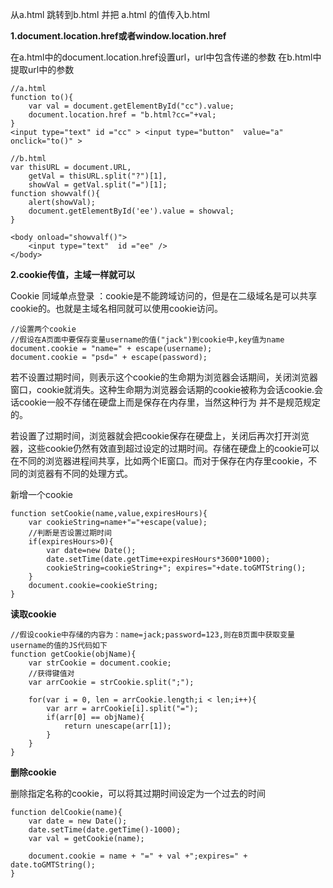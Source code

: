 从a.html 跳转到b.html 并把 a.html 的值传入b.html


**1.document.location.href或者window.location.href**

在a.html中的document.location.href设置url，url中包含传递的参数
在b.html中提取url中的参数

```
//a.html
function to(){
    var val = document.getElementById("cc").value;
    document.location.href = "b.html?cc="+val;
}
<input type="text" id ="cc" > <input type="button"  value="a"  onclick="to()" >  

//b.html
var thisURL = document.URL,
    getVal = thisURL.split("?")[1],
    showVal = getVal.split("=")[1];
function showvalf(){
    alert(showVal);
    document.getElementById('ee').value = showval;    
}

<body onload="showvalf()">  
    <input type="text"  id ="ee" />  
</body>  
```

**2.cookie传值，主域一样就可以**

Cookie 同域单点登录 ：cookie是不能跨域访问的，但是在二级域名是可以共享cookie的。也就是主域名相同就可以使用cookie访问。


```
//设置两个cookie
//假设在A页面中要保存变量username的值("jack")到cookie中,key值为name
document.cookie = "name=" + escape(username);
document.cookie = "psd=" + escape(password);
```

若不设置过期时间，则表示这个cookie的生命期为浏览器会话期间，关闭浏览器窗口，cookie就消失。这种生命期为浏览器会话期的cookie被称为会话cookie.会话cookie一般不存储在硬盘上而是保存在内存里，当然这种行为 并不是规范规定的。

若设置了过期时间，浏览器就会把cookie保存在硬盘上，关闭后再次打开浏览器，这些cookie仍然有效直到超过设定的过期时间。存储在硬盘上的cookie可以在不同的浏览器进程间共享，比如两个IE窗口。而对于保存在内存里cookie，不同的浏览器有不同的处理方式。

新增一个cookie
```
function setCookie(name,value,expiresHours){
    var cookieString=name+"="+escape(value);
    //判断是否设置过期时间
    if(expiresHours>0){
        var date=new Date();
        date.setTime(date.getTime+expiresHours*3600*1000);
        cookieString=cookieString+"; expires="+date.toGMTString();
    }
    document.cookie=cookieString;
}
```
**读取cookie**

```
//假设cookie中存储的内容为：name=jack;password=123,则在B页面中获取变量username的值的JS代码如下
function getCookie(objName){
    var strCookie = document.cookie;
    //获得键值对
    var arrCookie = strCookie.split(";");

    for(var i = 0, len = arrCookie.length;i < len;i++){
        var arr = arrCookie[i].split("=");
        if(arr[0] == objName){
            return unescape(arr[1]);
        }
    }  
}
```

**删除cookie**

删除指定名称的cookie，可以将其过期时间设定为一个过去的时间
```
function delCookie(name){
    var date = new Date();
    date.setTime(date.getTime()-1000);
    var val = getCookie(name);

    document.cookie = name + "=" + val +";expires=" + date.toGMTString();
}
```
